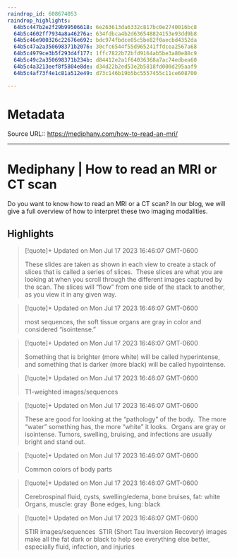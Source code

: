```yaml
---
raindrop_id: 608674053
raindrop_highlights:
  64b5c447b2e2f29b99506618: 6e263613da6332c817bc0e2740016bc8
  64b5c4602ff7934a8a46276a: 634fdbca4b2d636548824153e93dd9b8
  64b5c46e900326c22676e692: bdc974fbdce05c5be82f0aecbd4352da
  64b5c47a2a350698371b2076: 30cfc6544f55d965241ffdcea2567a68
  64b5c4979ce3b5f293d4f177: 1ffc7822b72bfd9164ab5be3a80e88c9
  64b5c49c2a350698371b234b: d84412e2a1f64036368a7ac74edbea60
  64b5c4a3213eef8f5804e8de: d34d22b2ed53e2b5818fd000d295aaf9
  64b5c4af73f4e1c81a512e49: d73c146b19b5bc5557455c11ce608700

---
```


# Metadata
Source URL:: https://mediphany.com/how-to-read-an-mri/


---
# Mediphany | How to read an MRI or CT scan

Do you want to know how to read an MRI or a CT scan? In our blog, we will give a full overview of how to interpret these two imaging modalities.

## Highlights

> [!quote]+ Updated on Mon Jul 17 2023 16:46:07 GMT-0600
>
> These slides are taken as shown in each view to create a stack of slices that is called a series of slices.  These slices are what you are looking at when you scroll through the different images captured by the scan. The slices will “flow” from one side of the stack to another, as you view it in any given way.

> [!quote]+ Updated on Mon Jul 17 2023 16:46:07 GMT-0600
>
> most sequences, the soft tissue organs are gray in color and considered “isointense.”

> [!quote]+ Updated on Mon Jul 17 2023 16:46:07 GMT-0600
>
> Something that is brighter (more white) will be called hyperintense, and something that is darker (more black) will be called hypointense.

> [!quote]+ Updated on Mon Jul 17 2023 16:46:07 GMT-0600
>
> T1-weighted images/sequences

> [!quote]+ Updated on Mon Jul 17 2023 16:46:07 GMT-0600
>
> These are good for looking at the “pathology” of the body.  The more “water” something has, the more “white” it looks.  Organs are gray or isointense. Tumors, swelling, bruising, and infections are usually bright and stand out.

> [!quote]+ Updated on Mon Jul 17 2023 16:46:07 GMT-0600
>
> Common colors of body parts

> [!quote]+ Updated on Mon Jul 17 2023 16:46:07 GMT-0600
>
> Cerebrospinal fluid, cysts, swelling/edema, bone bruises, fat: white  Organs, muscle: gray  Bone edges, lung: black

> [!quote]+ Updated on Mon Jul 17 2023 16:46:07 GMT-0600
>
> STIR images/sequences  STIR (Short Tau Inversion Recovery) images make all the fat dark or black to help see everything else better, especially fluid, infection, and injuries
